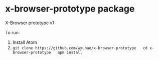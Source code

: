 # x-browser-prototype package

X-Browser prototype v1

To run:
1. Install Atom
2.
    `git clone https://github.com/wxuhao/x-browser-prototype  
    cd x-browser-prototype  
    apm install  `